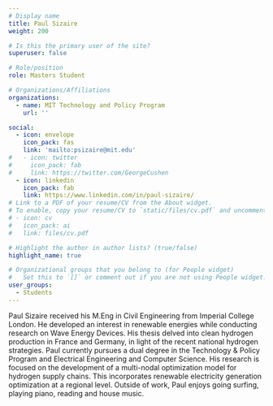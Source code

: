 ```yaml
---
# Display name
title: Paul Sizaire
weight: 200

# Is this the primary user of the site?
superuser: false

# Role/position
role: Masters Student

# Organizations/Affiliations
organizations:
  - name: MIT Technology and Policy Program
    url: ''

social:
  - icon: envelope
    icon_pack: fas
    link: 'mailto:psizaire@mit.edu'
#   - icon: twitter
#     icon_pack: fab
#     link: https://twitter.com/GeorgeCushen
  - icon: linkedin
    icon_pack: fab
    link: https://www.linkedin.com/in/paul-sizaire/
# Link to a PDF of your resume/CV from the About widget.
# To enable, copy your resume/CV to `static/files/cv.pdf` and uncomment the lines below.
# - icon: cv
#   icon_pack: ai
#   link: files/cv.pdf

# Highlight the author in author lists? (true/false)
highlight_name: true

# Organizational groups that you belong to (for People widget)
#   Set this to `[]` or comment out if you are not using People widget.
user_groups:
  - Students
---
```

Paul Sizaire received his M.Eng in Civil Engineering from Imperial College
London. He developed an interest in renewable energies while conducting
research on Wave Energy Devices. His thesis delved into clean hydrogen
production in France and Germany, in light of the recent national hydrogen
strategies. Paul currently pursues a dual degree in the Technology & Policy
Program and Electrical Engineering and Computer Science. His research is
focused on the development of a multi-nodal optimization model for hydrogen
supply chains. This incorporates renewable electricity generation optimization
at a regional level. Outside of work, Paul enjoys going surfing, playing piano,
reading and house music.
